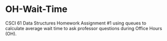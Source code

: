 # OH-Wait-Time
CSCI 61 Data Structures Homework Assignment #1 using queues to calculate average wait time to ask professor questions during Office Hours (OH).
